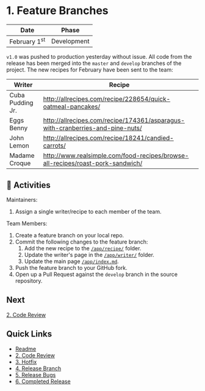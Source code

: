# 1. Feature Branches

| Date | Phase |
| --- | --- |
|  February 1<sup>st</sup> | Development |

`v1.0` was pushed to production yesterday without issue. All code from the release has been merged into the `master` and `develop` branches of the project. The new recipes for February have been sent to the team:

| Writer | Recipe |
| --- | --- |
| Cuba Pudding Jr. | http://allrecipes.com/recipe/228654/quick-oatmeal-pancakes/ | 
| Eggs Benny | http://allrecipes.com/recipe/174361/asparagus-with-cranberries-and-pine-nuts/ |
| John Lemon | http://allrecipes.com/recipe/18241/candied-carrots/ |
| Madame Croque | http://www.realsimple.com/food-recipes/browse-all-recipes/roast-pork-sandwich/ |

## :running: Activities

Maintainers:

1. Assign a single writer/recipe to each member of the team.

Team Members:

1. Create a feature branch on your local repo.
2. Commit the following changes to the feature branch:
    1. Add the new recipe to the [`/app/recipe/`](/app/recipe/) folder.
    2. Update the writer's page in the [`/app/writer/`](/app/writer/) folder.
    3. Update the main page [`/app/index.md`](/app/index.md).
3. Push the feature branch to your GitHub fork.
4. Open up a Pull Request against the `develop` branch in the source repository.

## Next

[2. Code Review](/2-code-review.md)

## Quick Links

- [Readme](../readme.md)
- [2. Code Review](/2-code-review.md)
- [3. Hotfix](/3-hotfix.md)
- [4. Release Branch](/4-release-branch.md)
- [5. Release Bugs](/5-release-bugs.md)
- [6. Completed Release](/6-completed-release.md)
